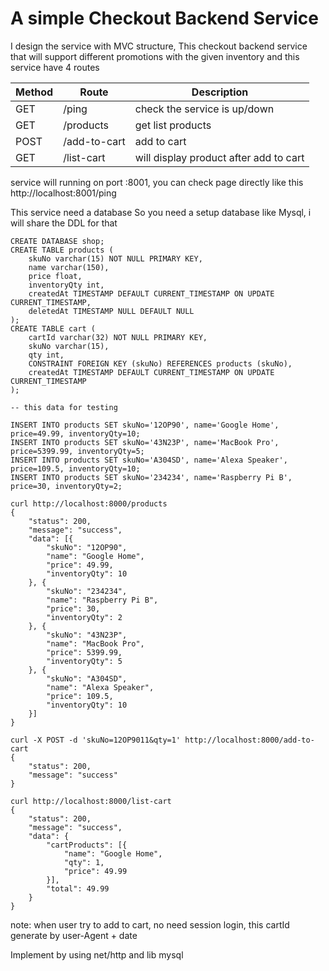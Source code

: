 
# A simple Checkout Backend Service

I design the service with MVC structure,
This checkout backend service that will support different promotions with the given inventory and this service have 4 routes


| Method  | Route |Description|
| ------------- | ------------- |-------------|
|    GET        | /ping          | check the service is up/down     |
|    GET  | /products       |  get list products      |
|    POST  | /add-to-cart       | add to cart       |
|    GET  | /list-cart       | will display product after add to cart     |

service will running on port :8001, you can check page directly like this
http://localhost:8001/ping

This service need a database
So you need a setup database like Mysql, i will share the DDL for that

```
CREATE DATABASE shop;
CREATE TABLE products (
    skuNo varchar(15) NOT NULL PRIMARY KEY,
    name varchar(150),
    price float,
    inventoryQty int,
    createdAt TIMESTAMP DEFAULT CURRENT_TIMESTAMP ON UPDATE CURRENT_TIMESTAMP,
    deletedAt TIMESTAMP NULL DEFAULT NULL
);
CREATE TABLE cart (
    cartId varchar(32) NOT NULL PRIMARY KEY,
    skuNo varchar(15),
    qty int,
    CONSTRAINT FOREIGN KEY (skuNo) REFERENCES products (skuNo),
    createdAt TIMESTAMP DEFAULT CURRENT_TIMESTAMP ON UPDATE CURRENT_TIMESTAMP
);

-- this data for testing

INSERT INTO products SET skuNo='12OP90', name='Google Home', price=49.99, inventoryQty=10;
INSERT INTO products SET skuNo='43N23P', name='MacBook Pro', price=5399.99, inventoryQty=5;
INSERT INTO products SET skuNo='A304SD', name='Alexa Speaker', price=109.5, inventoryQty=10;
INSERT INTO products SET skuNo='234234', name='Raspberry Pi B', price=30, inventoryQty=2;
```

```
curl http://localhost:8000/products
{
	"status": 200,
	"message": "success",
	"data": [{
		"skuNo": "12OP90",
		"name": "Google Home",
		"price": 49.99,
		"inventoryQty": 10
	}, {
		"skuNo": "234234",
		"name": "Raspberry Pi B",
		"price": 30,
		"inventoryQty": 2
	}, {
		"skuNo": "43N23P",
		"name": "MacBook Pro",
		"price": 5399.99,
		"inventoryQty": 5
	}, {
		"skuNo": "A304SD",
		"name": "Alexa Speaker",
		"price": 109.5,
		"inventoryQty": 10
	}]
}
```

```
curl -X POST -d 'skuNo=12OP9011&qty=1' http://localhost:8000/add-to-cart
{
	"status": 200,
	"message": "success"
}
```

```
curl http://localhost:8000/list-cart
{
	"status": 200,
	"message": "success",
	"data": {
		"cartProducts": [{
			"name": "Google Home",
			"qty": 1,
			"price": 49.99
		}],
		"total": 49.99
	}
}
```

note: when user try to add to cart, no need session login, this cartId
generate by user-Agent + date

Implement by using net/http and lib mysql
